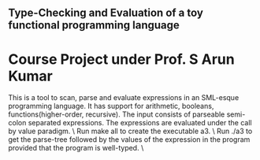 ## Type-Checking and Evaluation of a toy functional programming language
# Course Project under Prof. S Arun Kumar
This is a tool to scan, parse and evaluate expressions in an SML-esque programming language. It has support for arithmetic, booleans, functions(higher-order, recursive). The input consists of parseable semi-colon separated expressions. The expressions are evaluated under the call by value paradigm.  \\
Run make all to create the executable a3. \\ 
Run ./a3 <filename> to get the parse-tree followed by the values of the expression in the program provided that the program is well-typed. \\

